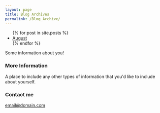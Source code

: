 ```yaml
---
layout: page
title: Blog Archives
permalink: /Blog_Archive/
---
```


<ul>
  {% for post in site.posts %}
    <li>
      <a href="{{ post.url }}">August</a>
    </li>
  {% endfor %}
</ul>

Some information about you!

### More Information

A place to include any other types of information that you'd like to include about yourself.

### Contact me

[email@domain.com](mailto:email@domain.com)
